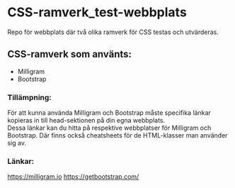 # CSS-ramverk_test-webbplats
Repo för webbplats där två olika ramverk för CSS testas och utvärderas. 

## CSS-ramverk som använts:
* Milligram
* Bootstrap

### Tillämpning:
För att kunna använda Milligram och Bootstrap måste specifika länkar kopieras in till head-sektionen på din egna webbplats.  
Dessa länkar kan du hitta på respektive webbplatser för Milligram och Bootstrap. Där finns också cheatsheets för de HTML-klasser man använder sig av.

### Länkar:
https://milligram.io
https://getbootstrap.com/ 


